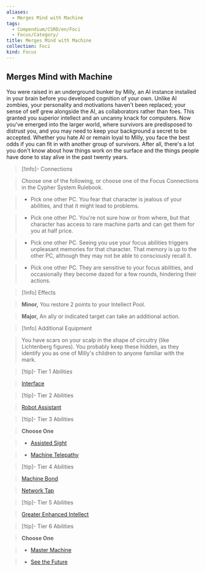 ```yaml
---
aliases:
  - Merges Mind with Machine
tags:
  - Compendium/CSRD/en/Foci
  - Focus/Category/
title: Merges Mind with Machine
collection: Foci
kind: Focus
---
```

## Merges Mind with Machine    
You were raised in an underground bunker by Milly, an AI instance installed in your brain before you developed cognition of your own. Unlike AI zombies, your personality and motivations haven't been replaced; your sense of self grew alongside the AI, as collaborators rather than foes. This granted you superior intellect and an uncanny knack for computers. Now you've emerged into the larger world, where survivors are predisposed to distrust you, and you may need to keep your background a secret to be accepted. Whether you hate AI or remain loyal to Milly, you face the best odds if you can fit in with another group of survivors. After all, there's a lot you don't know about how things work on the surface and the things people have done to stay alive in the past twenty years.    
  
>[!info]- Connections    
>Choose one of the following, or choose one of the Focus Connections in the Cypher System Rulebook.    
>- Pick one other PC. You fear that character is jealous of your abilities, and that it might lead to problems.    
>- Pick one other PC. You're not sure how or from where, but that character has access to rare machine parts and can get them for you at half price.    
>- Pick one other PC. Seeing you use your focus abilities triggers unpleasant memories for that character. That memory is up to the other PC, although they may not be able to consciously recall it.    
>- Pick one other PC. They are sensitive to your focus abilities, and occasionally they become dazed for a few rounds, hindering their actions.    
  
>[!info] Effects    
>**Minor,** You restore 2 points to your Intellect Pool.    
>**Major,** An ally or indicated target can take an additional action.    
  
>[!info] Additional Equipment    
>You have scars on your scalp in the shape of circuitry (like Lichtenberg figures). You probably keep these hidden, as they identify you as one of Milly's children to anyone familiar with the mark.    
  
  
>[!tip]- Tier 1 Abilities    
> [Interface](Interface.md)    
  
  
>[!tip]- Tier 2 Abilities    
> [Robot Assistant](Robot-Assistant.md)    
  
  
>[!tip]- Tier 3 Abilities    
> **Choose One**    
>- [Assisted Sight](Assisted-Sight.md)    
>- [Machine Telepathy](Machine-Telepathy.md)    
  
  
>[!tip]- Tier 4 Abilities    
> [Machine Bond](Machine-Bond.md)    
> [Network Tap](Network-Tap.md)    
  
  
>[!tip]- Tier 5 Abilities    
> [Greater Enhanced Intellect](Greater-Enhanced-Intellect.md)    
  
  
>[!tip]- Tier 6 Abilities    
> **Choose One**    
>- [Master Machine](Master-Machine.md)    
>- [See the Future](See-the-Future.md)